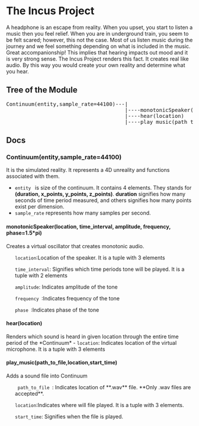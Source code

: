 # The Incus Project
   A headphone is an escape from reality. When you upset, you start to listen a music then you feel relief. When you are in underground train, you seem to be felt scared; however, this not the case. Most of us listen music during the journey and we feel something depending on what is included in the music. Great accompanionship! This implies that hearing impacts out mood and it is very strong sense. The Incus Project renders this fact. It creates real like audio. By this way you would create your own reality and determine what you hear.
## Tree of the Module
<pre>
Continuum(entity,sample_rate=44100)---|
                                      |----monotonicSpeaker(location, time_interval, amplitude, frequency, phase=1.5*pi)
                                      |----hear(location)
                                      |----play_music(path_to_file,location,start_time)
</pre>
## Docs
<h3>Continuum(entity,sample_rate=44100)</h3>
   It is the simulated reality. It represents a 4D unreality and functions associated with them. 
   
 - <code>entity </code> is size of the continuum. It contains 4 elements. They stands for **(duration, x_points, y_points, z_points)**. **duration** signifies how many seconds of time period measured, and others signifies how many points exist per dimension. 
 - <code>sample_rate</code> represents how many samples per second.
 <h4> monotonicSpeaker(location, time_interval, amplitude, frequency, phase=1.5*pi)</h4>
    Creates a virtual oscillator that creates monotonic audio.
 <ul> <code>location</code>:Location of the speaker. It is a tuple with 3 elements</ul>
 <ul> <code>time_interval</code>: Signifies which time periods tone will be played. It is a tuple with 2 elements</ul>
 <ul><code>amplitude</code>: Indicates amplitude of the tone</ul>
 <ul> <code>frequency </code>:Indicates frequency of the tone</ul>
 <ul> <code>phase </code>:Indicates phase of the tone</ul>

<h4>hear(location)</h4>
Renders which sound is heard in given location through the entire time period of the *Continuum*
- <code>location</code>: Indicates location of the virtual microphone. It is a tuple with 3 elements

<h4>play_music(path_to_file,location,start_time)</h4>
Adds a sound file into Continuum

 <ul><code> path_to_file </code>: Indicates location of **.wav** file. **Only .wav files are accepted**.</ul>
  <ul><code>location</code>:Indicates where will file played. It is a tuple with 3 elements.</ul>
  <ul><code>start_time</code>: Signifies when the file is played.</ul>
 
